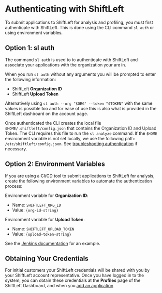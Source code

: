 # Authenticating with ShiftLeft

To submit applications to ShiftLeft for analysis and profiling, you must first authenticate with ShiftLeft. This is done using the CLI command `sl auth` or using environment variables.

## Option 1: sl auth

The command `sl auth` is used to to authenticate with ShiftLeft and associate your applications with the organization your are in.

When you run `sl auth` without any arguments you will be prompted to enter the following information:
* ShiftLeft **Organization ID**
* ShiftLeft **Upload Token**

Alternatively using `sl auth --org "$ORG" --token "$TOKEN"` with the same values is possible too and for ease of use this is also what is provided in the ShiftLeft dashboard on the account page.

Once authenticated the CLI creates the local file `$HOME/.shiftleft/config.json` that contains the Organization ID and Upload Token. The CLI requires this file to run the `sl analyze` command. If the `$HOME` environment variable is not set locally, we use the following path: `/etc/shiftleft/config.json`. See [troubleshooting authentication](#section-troubleshooting-authentication) if necessary.

## Option 2: Environment Variables

If you are using a CI/CD tool to submit applications to ShiftLeft for analysis, create the following environment variables to automate the authentication process: 

Environment variable for **Organization ID**:
- Name: `SHIFTLEFT_ORG_ID`
- Value: `{org-id-string}`

Environment variable for **Upload Token**:
- Name: `SHIFTLEFT_UPLOAD_TOKEN`
- Value: `{upload-token-string}`

See the [Jenkins documentation](doc:jenkins#section-jenkins-integration-instructions) for an example.

## Obtaining Your Credentials

For initial customers your ShiftLeft credentials will be shared with you by your ShiftLeft account representative. Once you have logged in to the system, you can obtain these credentials at the **Profiles** page of the ShiftLeft Dashboard, and when you [add an application](doc:adding-applications).

